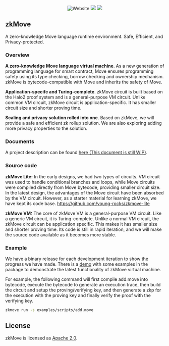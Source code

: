 <p align="center">
    <img alt="Website" src="https://img.shields.io/website?down_message=offline&label=zkmove.net&up_message=online&url=https%3A%2F%2Fzkmove.net">
    <a href="https://discord.gg/d6yMS2yycq"><img src="https://img.shields.io/discord/907903191788683304?logo=discord"/></a>
    <a href="https://twitter.com/zkmove"><img src="https://img.shields.io/twitter/follow/zkmove?style=social"/></a>
</p>

## zkMove

A zero-knowledge Move language runtime environment. Safe, Efficient, and Privacy-protected.

### Overview

**A zero-knowledge Move language virtual machine**. As a new generation of programming language for smart contract, Move ensures programming safety using its type checking, borrow checking and ownership mechanism. zkMove is bytecode-compatible with Move and inherits the safety of Move.

**Application-specifc and Turing-complete**. zkMove circuit is built based on the Halo2 proof system and is a general-purpose VM circuit. Unlike common VM circuit, zkMove circuit is application-specific. It has smaller circuit size and shorter proving time.

**Scaling and privacy solution rolled into one**. Based on zkMove, we will provide a safe and efficient zk rollup solution. We are also exploring adding more privacy properties to the solution.

### Documents

A project description can be found [here (This document is still WIP)](./docs/overview.md).

### Source code

**zkMove Lite:** In the early designs, we had two types of circuits. VM circuit was used to handle conditional branches and loops, while Move circuits were compiled directly from Move bytecode, providing smaller circuit size. In the latest design, the advantages of the Move circuit have been absorbed by the VM circuit. However, as a starter material for learning zkMove, we have kept its code base.
https://github.com/young-rocks/zkmove-lite

**zkMove VM:** The core of zkMove VM is a general-purpose VM circuit. Like a generic VM circuit, it is Turing-complete. Unlike a normal VM circuit, the zkMove circuit can be application specific. This makes it has smaller size and shorter proving time. Its code is still in rapid iteration, and we will make the source code available as it becomes more stable.

### Example

We have a binary release for each development iteration to show the progress we have made. There is a [demo](./demo/README.md) with some examples in the package to demonstrate the latest functionality of zkMove virtual machine.

For example, the following command will first compile add.move into bytecode, execute the bytecode to generate an execution trace, then build the circuit and setup the proving/verifying key, and then generate a zkp for the execution with the proving key and finally verify the proof with the verifying key.

```bash
zkmove run -s examples/scripts/add.move
```

## License

zkMove is licensed as [Apache 2.0](./LICENSE).

